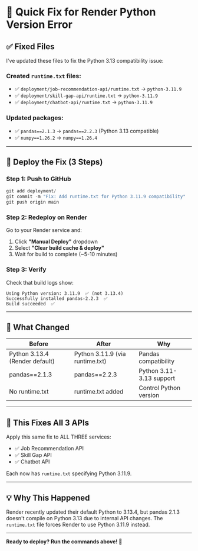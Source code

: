 # 🔧 Quick Fix for Render Python Version Error

## ✅ Fixed Files

I've updated these files to fix the Python 3.13 compatibility issue:

### Created `runtime.txt` files:
- ✅ `deployment/job-recommendation-api/runtime.txt` → `python-3.11.9`
- ✅ `deployment/skill-gap-api/runtime.txt` → `python-3.11.9`
- ✅ `deployment/chatbot-api/runtime.txt` → `python-3.11.9`

### Updated packages:
- ✅ `pandas==2.1.3` → `pandas==2.2.3` (Python 3.13 compatible)
- ✅ `numpy==1.26.2` → `numpy==1.26.4`

---

## 🚀 Deploy the Fix (3 Steps)

### Step 1: Push to GitHub
```powershell
git add deployment/
git commit -m "Fix: Add runtime.txt for Python 3.11.9 compatibility"
git push origin main
```

### Step 2: Redeploy on Render

Go to your Render service and:
1. Click **"Manual Deploy"** dropdown
2. Select **"Clear build cache & deploy"**
3. Wait for build to complete (~5-10 minutes)

### Step 3: Verify

Check that build logs show:
```
Using Python version: 3.11.9  ✅ (not 3.13.4)
Successfully installed pandas-2.2.3  ✅
Build succeeded  ✅
```

---

## 📝 What Changed

| Before | After | Why |
|--------|-------|-----|
| Python 3.13.4 (Render default) | Python 3.11.9 (via runtime.txt) | Pandas compatibility |
| pandas==2.1.3 | pandas==2.2.3 | Python 3.11-3.13 support |
| No runtime.txt | runtime.txt added | Control Python version |

---

## 🎯 This Fixes All 3 APIs

Apply this same fix to ALL THREE services:
- ✅ Job Recommendation API
- ✅ Skill Gap API  
- ✅ Chatbot API

Each now has `runtime.txt` specifying Python 3.11.9.

---

## 💡 Why This Happened

Render recently updated their default Python to 3.13.4, but pandas 2.1.3 doesn't compile on Python 3.13 due to internal API changes. The `runtime.txt` file forces Render to use Python 3.11.9 instead.

---

**Ready to deploy? Run the commands above! 🚀**
